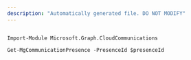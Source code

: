 ```yaml
---
description: "Automatically generated file. DO NOT MODIFY"
---
```


```powershellv1

Import-Module Microsoft.Graph.CloudCommunications

Get-MgCommunicationPresence -PresenceId $presenceId

```